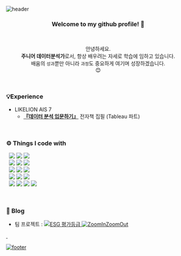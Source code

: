 ![header](https://capsule-render.vercel.app/api?type=slice&color=&text=better-%noh&fontSize=60&fontColor=FFFFFF&stroke=8572EE&rotate=8&fontAlign=80&fontAlignY=38)
<div align="center"> 
  
### Welcome to my github profile! 👋

<br>

안녕하세요.\
**주니어 데이터분석가**로서, 항상 배우려는 자세로 학습에 임하고 있습니다.\
배움의 `성과`뿐만 아니라 `과정`도 중요하게 여기며 성장하겠습니다.\
:blush:
</div>

<br>

### 💡Experience
- LIKELION AIS 7 
  - **[『데이터 분석 입문하기』](https://www.yes24.com/Product/Goods/119653445)** 전자책 집필 (Tableau 파트)

<br>

### ⚙️ Things I code with 
&nbsp; <img src="https://img.shields.io/badge/-Python-3776AB?style=flat&logo=Python&logoColor=white"> <img src="https://img.shields.io/badge/MySQL-4479A1?style=flat&logo=MySQL&logoColor=white"> <img src="https://img.shields.io/badge/Markdown-000000?style=flat&logo=Markdown&logoColor=white"> \
&nbsp; <img src="https://img.shields.io/badge/Pandas-150458?style=flat&logo=Pandas&logoColor=white"> <img src="https://img.shields.io/badge/NumPy-013243?style=flat&logo=NumPy&logoColor=white"> <img src="https://img.shields.io/badge/TensorFlow-FF6F00?style=flat&logo=TensorFlow&logoColor=white"> \
&nbsp; <img src="https://img.shields.io/badge/Selenium-43B02A?style=flat&logo=Selenium&logoColor=white"> <img src="https://img.shields.io/badge/Streamlit-FF4B4B?style=flat&logo=Streamlit&logoColor=white"> <img src="https://img.shields.io/badge/Tableau-E97627?style=flat&logo=Tableau&logoColor=white"> \
&nbsp; <img src="https://img.shields.io/badge/Visual Studio Code-007ACC?style=flat&logo=Visual Studio Code&logoColor=white"> <img src="https://img.shields.io/badge/Jupyter-F37626?style=flat&logo=Jupyter&logoColor=white"> <img src="https://img.shields.io/badge/Anaconda-44A833?style=flat&logo=Anaconda&logoColor=white"> \
&nbsp; <img src="https://img.shields.io/badge/Notion-000000?style=flat&logo=Notion&logoColor=white"> <img src="https://img.shields.io/badge/Discord-5865F2?style=flat&logo=Discord&logoColor=white"> <img src="https://img.shields.io/badge/Github-181717?style=flat&logo=Github&logoColor=white"> <img src="https://img.shields.io/badge/Slack-4A154B?style=flat&logo=Slack&logoColor=white"> 

<br>

### 💭 Blog
<!-- alt는 이미지가 출력되지 않을 경우 표기되는 부가 설명같은 것 -->
- 팀 프로젝트 : <a href="https://github.com/better-noh/ESG"><img alt="ESG 평가등급" title="ESG 평가등급 프로젝트" src="https://img.shields.io/badge/ESG%20project-6567a5?style=flat&logo=ESG&logoColor=white" /> <a href="https://github.com/better-noh/ZoomInZoomOut"><img alt="ZoomInZoomOut" title="ZoomInZoomOut 프로젝트" src="https://img.shields.io/badge/ZoomInZoomOut%20project-6567a5?style=flat&logo=ESG&logoColor=white" />

<!--
<a href="https://github.com/better-noh/ESG"><img alt="ESG 평가등급" title="ESG 평가등급 프로젝트" src="https://img.shields.io/badge/ESG%20project-6567a5?style=flat&logo=heroku&logoColor=white"/></a>
[🍏](https://github.com/better-noh/ESG?style=flat&logo=Notion&logoColor=white)
[![Typing SVG](https://readme-typing-svg.herokuapp.com/?color=f0f6fc&lines=Hello+World🐯🤖&font=Redressed&size=40)](https://git.io/typing-svg)
-->
&nbsp; 

![footer](https://capsule-render.vercel.app/api?type=slice&section=footer)

